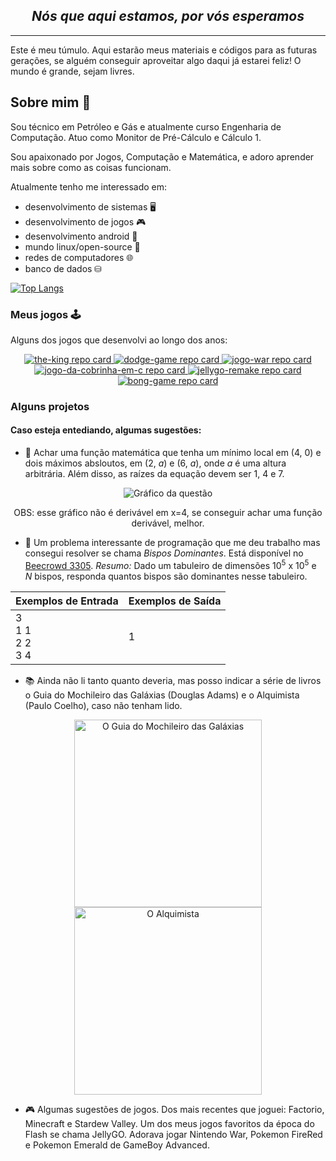 <h2 align="center"><em>Nós que aqui estamos, por vós esperamos</em></h2>

---

Este é meu túmulo. Aqui estarão meus materiais e códigos para as futuras gerações, se alguém conseguir aproveitar algo daqui já estarei feliz! O mundo é grande, sejam livres.

## Sobre mim 🖖

Sou técnico em Petróleo e Gás e atualmente curso Engenharia de Computação. Atuo como Monitor de Pré-Cálculo e Cálculo 1.

Sou apaixonado por Jogos, Computação e Matemática, e adoro aprender mais sobre como as coisas funcionam.

Atualmente tenho me interessado em:
- desenvolvimento de sistemas 🖥️
- desenvolvimento de jogos 🎮
- desenvolvimento android 📱
- mundo linux/open-source 🐧
- redes de computadores 🌐
- banco de dados ⛁

[![Top Langs](https://github-readme-stats.vercel.app/api/top-langs/?username=williamdesousa&layout=compact&show_icons=true&locale=pt-br)](https://github.com/WilliamdeSousa)


### Meus jogos 🕹️

Alguns dos jogos que desenvolvi ao longo dos anos:

<div align="center">
  <a href="https://github.com/WilliamdeSousa/the-king">
    <img src="https://github-readme-stats.vercel.app/api/pin/?username=williamdesousa&repo=the-king" alt="the-king repo card" />
  </a>
  <a href="https://github.com/WilliamdeSousa/dodge-game">
    <img src="https://github-readme-stats.vercel.app/api/pin/?username=williamdesousa&repo=dodge-game" alt="dodge-game repo card" />
  </a>
  <a href="https://github.com/WilliamdeSousa/jogo-war">
    <img src="https://github-readme-stats.vercel.app/api/pin/?username=williamdesousa&repo=jogo-war" alt="jogo-war repo card" />
  </a>
  <a href="https://github.com/WilliamdeSousa/jogo-da-cobrinha-em-c">
    <img src="https://github-readme-stats.vercel.app/api/pin/?username=williamdesousa&repo=jogo-da-cobrinha-em-c" alt="jogo-da-cobrinha-em-c repo card" />
  </a>
  <a href="https://github.com/WilliamdeSousa/jellygo-remake">
    <img src="https://github-readme-stats.vercel.app/api/pin/?username=williamdesousa&repo=jellygo-remake" alt="jellygo-remake repo card" />
  </a>
  <a href="https://github.com/WilliamdeSousa/bong-game">
    <img src="https://github-readme-stats.vercel.app/api/pin/?username=williamdesousa&repo=bong-game" alt="bong-game repo card" />
  </a>
</div>

### Alguns projetos

<div align=center>
  
</div>

#### Caso esteja entediando, algumas sugestões:

- 🔢 Achar uma função matemática que tenha um mínimo local em $(4,\ 0)$ e dois máximos absloutos, em $(2,\ a)$ e $(6,\ a)$, onde $a$ é uma altura arbitrária. Além disso, as raízes da equação devem ser $1$, $4$ e $7$.

<div align="center">

  <img src="https://github.com/user-attachments/assets/508d1fa3-dd44-421d-b361-c1a8fa3fb570" alt="Gráfico da questão"></img>

  OBS: esse gráfico não é derivável em x=4, se conseguir achar uma função derivável, melhor.
</div>

- 🥇 Um problema interessante de programação que me deu trabalho mas consegui resolver se chama _Bispos Dominantes_. Está disponível no [Beecrowd 3305](https://judge.beecrowd.com/pt/problems/view/3305). _Resumo:_ Dado um tabuleiro de dimensões $10^5$ x $10^5$ e *N* bispos, responda quantos bispos são dominantes nesse tabuleiro.

<div align="center">
  
| Exemplos de Entrada |	Exemplos de Saída |
|---------------------|-------------------|
| 3 <br>1 1<br>2 2<br>3 4 | 1             |

</div>

- 📚 Ainda não li tanto quanto deveria, mas posso indicar a série de livros o Guia do Mochileiro das Galáxias (Douglas Adams) e o Alquimista (Paulo Coelho), caso não tenham lido.

<div align="center">
  
  <img src="https://github.com/user-attachments/assets/e175ab2b-5ef4-498f-9ddd-d454ceafe772" alt="O Guia do Mochileiro das Galáxias" height=300>

  <img src="https://github.com/user-attachments/assets/f1a03bd8-fcfc-446d-bd6a-e7b4462f6652" alt="O Alquimista" height=300>
</div>

- 🎮 Algumas sugestões de jogos. Dos mais recentes que joguei: Factorio, Minecraft e Stardew Valley. Um dos meus jogos favoritos da época do Flash se chama JellyGO. Adorava jogar Nintendo War, Pokemon FireRed e Pokemon Emerald de GameBoy Advanced.
 
